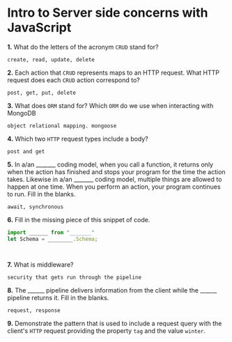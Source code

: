 # Intro to Server side concerns with JavaScript

**1.** What do the letters of the acronym `CRUD` stand for?
<!-- enter you answer in the space below -->
```
create, read, update, delete

```
**2.** Each action that `CRUD` represents maps to an HTTP request. What HTTP request does each `CRUD` action correspond to?
<!-- enter you answer in the space below -->
```
post, get, put, delete

```
**3.** What does `ORM` stand for? Which `ORM` do we use when interacting with MongoDB
<!-- enter you answer in the space below -->
```
object relational mapping. mongoose

```
**4.** Which two `HTTP` request types include a body?
<!-- enter you answer in the space below -->
```
post and get

```
**5.** In a/an _______ coding model, when you call a function, it returns only when the action has finished and stops your program for the time the action takes. Likewise in a/an _______ coding model, multiple things are allowed to happen at one time. When you perform an action, your program continues to run.  Fill in the blanks.
<!-- enter you answer in the space below -->
```
await, synchronous

```

**6.** Fill in the missing piece of this snippet of code.
```js
import ______ from "_______"
let Schema = ________.Schema;
```
<!-- enter you answer in the space below -->
```


```
**7.** What is middleware?
<!-- enter you answer in the space below -->
```
security that gets run through the pipeline

```
**8.** The ______ pipeline delivers information from the client while the ______ pipeline returns it. Fill in the blanks. 
<!-- enter you answer in the space below -->
```
request, response

```
**9.** 
Demonstrate the pattern that is used to include a request query with the client's `HTTP` request providing the property `tag` and the value `winter`.
<!-- enter you answer in the space below -->
```

```